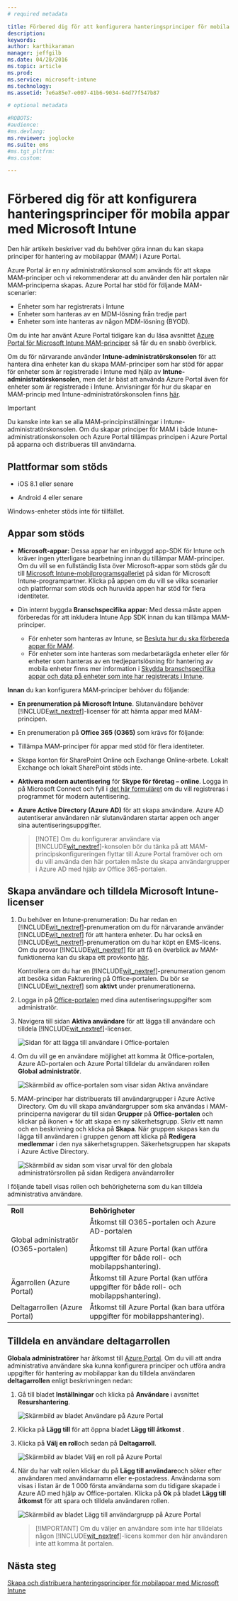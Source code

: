 ```yaml
---
# required metadata

title: Förbered dig för att konfigurera hanteringsprinciper för mobila appar | Microsoft Intune
description:
keywords:
author: karthikaraman
manager: jeffgilb
ms.date: 04/28/2016
ms.topic: article
ms.prod:
ms.service: microsoft-intune
ms.technology:
ms.assetid: 7e6a85e7-e007-41b6-9034-64d77f547b87

# optional metadata

#ROBOTS:
#audience:
#ms.devlang:
ms.reviewer: joglocke
ms.suite: ems
#ms.tgt_pltfrm:
#ms.custom:

---
```


# Förbered dig för att konfigurera hanteringsprinciper för mobila appar med Microsoft Intune
Den här artikeln beskriver vad du behöver göra innan du kan skapa principer för hantering av mobilappar (MAM) i Azure Portal.

Azure Portal är en ny administratörskonsol som används för att skapa MAM-principer och vi rekommenderar att du använder den här portalen när MAM-principerna skapas. Azure Portal har stöd för följande MAM-scenarier:
- Enheter som har registrerats i Intune
- Enheter som hanteras av en MDM-lösning från tredje part
- Enheter som inte hanteras av någon MDM-lösning (BYOD).

Om du inte har använt Azure Portal tidigare kan du läsa avsnittet [Azure Portal för Microsoft Intune MAM-principer](azure-portal-for-microsoft-intune-mam-policies.md) så får du en snabb överblick.

Om du för närvarande använder **Intune-administratörskonsolen** för att hantera dina enheter kan du skapa MAM-principer som har stöd för appar för enheter som är registrerade i Intune med hjälp av **Intune-administratörskonsolen**, men det är bäst att använda Azure Portal även för enheter som är registrerade i Intune. Anvisningar för hur du skapar en MAM-princip med Intune-administratörskonsolen finns [här](configure-and-deploy-mobile-application-management-policies-in-the-microsoft-intune-console.md).

>[!IMPORTANT]
> Du kanske inte kan se alla MAM-principinställningar i Intune-administratörskonsolen. Om du skapar principer för MAM i både Intune-administrationskonsolen och Azure Portal tillämpas principen i Azure Portal på apparna och distribueras till användarna.


##  Plattformar som stöds
- iOS 8.1 eller senare

- Android 4 eller senare

Windows-enheter stöds inte för tillfället.
##  Appar som stöds
* **Microsoft-appar:** Dessa appar har en inbyggd app-SDK för Intune och kräver ingen ytterligare bearbetning innan du tillämpar MAM-principer.
Om du vill se en fullständig lista över Microsoft-appar som stöds går du till [Microsoft Intune-mobilprogramsgalleriet](https://www.microsoft.com/en-us/server-cloud/products/microsoft-intune/partners.aspx) på sidan för Microsoft Intune-programpartner. Klicka på appen om du vill se vilka scenarier och plattformar som stöds och huruvida appen har stöd för flera identiteter.
* Din internt byggda **Branschspecifika appar:** Med dessa måste appen förberedas för att inkludera Intune App SDK innan du kan tillämpa MAM-principer.

  * För enheter som hanteras av Intune, se [Besluta hur du ska förbereda appar för MAM](decide-how-to-prepare-apps-for-mobile-application-management-with-microsoft-intune.md).
  * För enheter som inte hanteras som medarbetarägda enheter eller för enheter som hanteras av en tredjepartslösning för hantering av mobila enheter finns mer information i [Skydda branschspecifika appar och data på enheter som inte har registrerats i Intune](protect-line-of-business-apps-and-data-on-devices-not-enrolled-in-microsoft-intune.md).

**Innan** du kan konfigurera MAM-principer behöver du följande:

-   **En prenumeration på Microsoft Intune**.    Slutanvändare behöver [!INCLUDE[wit_nextref](../includes/wit_nextref_md.md)]-licenser för att hämta appar med MAM-principen.

-   En prenumeration på **Office 365 (O365)** som krävs för följande:
  - Tillämpa MAM-principer för appar med stöd för flera identiteter.
  - Skapa konton för SharePoint Online och Exchange Online-arbete. Lokalt Exchange och lokalt SharePoint stöds inte.
-    **Aktivera modern autentisering** för **Skype för företag – online**. Logga in på Microsoft Connect och fyll i [det här formuläret](https://connect.microsoft.com/office/Survey/NominationSurvey.aspx?SurveyID=17299&ProgramID=8715) om du vill registreras i programmet för modern autentisering.


- **Azure Active Directory (Azure AD)** för att skapa användare. Azure AD autentiserar användaren när slutanvändaren startar appen och anger sina autentiseringsuppgifter.

    > [!NOTE] Om du konfigurerar användare via [!INCLUDE[wit_nextref](../includes/wit_nextref_md.md)]-konsolen bör du tänka på att MAM-principskonfigureringen flyttar till Azure Portal framöver och om du vill använda den här portalen måste du skapa användargrupper i Azure AD med hjälp av Office 365-portalen.


## Skapa användare och tilldela Microsoft Intune-licenser

1. Du behöver en Intune-prenumeration: Du har redan en [!INCLUDE[wit_nextref](../includes/wit_nextref_md.md)]-prenumeration om du för närvarande använder [!INCLUDE[wit_nextref](../includes/wit_nextref_md.md)] för att hantera enheter.  Du har också en [!INCLUDE[wit_nextref](../includes/wit_nextref_md.md)]-prenumeration om du har köpt en EMS-licens. Om du provar [!INCLUDE[wit_nextref](../includes/wit_nextref_md.md)] för att få en överblick av MAM-funktionerna kan du skapa ett provkonto [här](http://www.microsoft.com/en-us/server-cloud/products/microsoft-intune/).

    Kontrollera om du har en [!INCLUDE[wit_nextref](../includes/wit_nextref_md.md)]-prenumeration genom att besöka sidan Fakturering på Office-portalen.  Du bör se [!INCLUDE[wit_nextref](../includes/wit_nextref_md.md)] som **aktivt** under prenumerationerna.

2.  Logga in på   [Office-portalen](http://portal.office.com) med dina autentiseringsuppgifter som administratör.

3.  Navigera till sidan **Aktiva användare** för att lägga till användare och tilldela [!INCLUDE[wit_nextref](../includes/wit_nextref_md.md)]-licenser.

    ![Sidan för att lägga till användare i Office-portalen](../media/AppManagement/OfficePortal_AddUsers.png)

4.  Om du vill ge en användare möjlighet att komma åt Office-portalen, Azure AD-portalen och Azure Portal tilldelar du användaren rollen **Global administratör**.

    ![Skärmbild av office-portalen som visar sidan Aktiva användare ](../media/AppManagement/OfficePortal_AddRoletoUser.png)

5.  MAM-principer har distribuerats till användargrupper i Azure Active Directory. Om du vill skapa användargrupper som ska användas i MAM-principerna navigerar du till sidan **Grupper** på **Office-portalen** och klickar på ikonen **+** för att skapa en ny säkerhetsgrupp.  Skriv ett namn och en beskrivning och klicka på **Skapa**. När gruppen skapas kan du lägga till användaren i gruppen genom att klicka på **Redigera medlemmar** i den nya säkerhetsgruppen. Säkerhetsgruppen har skapats i Azure Active Directory.

    ![Skärmbild av sidan som visar urval för den globala administratörsrollen på sidan Redigera användarroller](../media/AppManagement/OfficePortal_CreateGroups.png)

I följande tabell visas rollen och behörigheterna som du kan tilldela administrativa användare.

|||
|--|----|
|**Roll**|**Behörigheter**|
|Global administratör (O365-portalen)|Åtkomst till O365-portalen och Azure AD-portalen<br /><br />Åtkomst till Azure Portal (kan utföra uppgifter för både roll- och mobilappshantering).|
|Ägarrollen (Azure Portal)|Åtkomst till Azure Portal (kan utföra uppgifter för både roll- och mobilappshantering).|
|Deltagarrollen (Azure Portal)|Åtkomst till Azure Portal (kan bara utföra uppgifter för mobilappshantering).|

## Tilldela en användare deltagarrollen

**Globala administratörer** har åtkomst till [Azure Portal](https://portal.azure.com).  Om du vill att andra administrativa användare ska kunna konfigurera principer och utföra andra uppgifter för hantering av mobilappar kan du tilldela användaren **deltagarrollen** enligt beskrivningen nedan:


1.  Gå till bladet **Inställningar** och klicka på **Användare** i avsnittet **Resurshantering**.

    ![Skärmbild av bladet Användare på Azure Portal](../media/AppManagement/AzurePortal_MAM_AddUsers.png)

2.  Klicka på **Lägg till** för att öppna bladet **Lägg till åtkomst** .

3.  Klicka på **Välj en roll**och sedan på **Deltagarroll**.

    ![Skärmbild av bladet Välj en roll på Azure Portal](../media/AppManagement/AzurePortal_MAM_AddRole.png)

4.  När du har valt rollen klickar du på **Lägg till användare**och söker efter användaren med användarnamn eller e-postadress. Användarna som visas i listan är de 1 000 första användarna som du tidigare skapade i Azure AD med hjälp av Office-portalen. Klicka på **Ok** på bladet **Lägg till åtkomst** för att spara och tilldela användaren rollen.

    ![Skärmbild av bladet Lägg till användargrupp på Azure Portal](../media/AppManagement/AzurePortal_MAM_AddusertoRole.png)

    > [!IMPORTANT] Om du väljer en användare som inte har tilldelats någon [!INCLUDE[wit_nextref](../includes/wit_nextref_md.md)]-licens kommer den här användaren inte att komma åt portalen.

## Nästa steg
[Skapa och distribuera hanteringsprinciper för mobilappar med Microsoft Intune](create-and-deploy-mobile-app-management-policies-with-microsoft-intune.md)


<!--HONumber=Jun16_HO2-->


